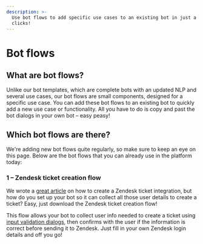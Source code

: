 ```yaml
---
description: >-
  Use bot flows to add specific use cases to an existing bot in just a few
  clicks!
---
```


# Bot flows

## What are bot flows?

Unlike our bot templates, which are complete bots with an updated NLP and several use cases, our bot flows are small components, designed for a specific use case. You can add these bot flows to an existing bot to quickly add a new use case or functionality. All you have to do is copy and past the bot dialogs in your own bot – easy peasy!

## Which bot flows are there?

We're adding new bot flows quite regularly, so make sure to keep an eye on this page. Below are the bot flows that you can already use in the platform today:

### 1 – Zendesk ticket creation flow

We wrote a [great article](https://docs.chatlayer.ai/integrations/human-offloading-live-chat/creating-a-zendesk-support-ticket) on how to create a Zendesk ticket integration, but how do you set up your bot so it can collect all those user details to create a ticket? Easy, just download the Zendesk ticket creation flow!

This flow allows your bot to collect user info needed to create a ticket using [input validation dialogs](https://docs.chatlayer.ai/bot-answers/dialog-state/user-input-bot-dialog), then confirms with the user if the information is correct before sending it to Zendesk. Just fill in your own Zendesk login details and off you go!



